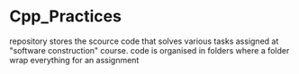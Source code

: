 # Cpp_Practices

repository stores the scource code that solves various tasks assigned at "software construction" course.
code is organised in folders where a folder wrap everything for an assignment
